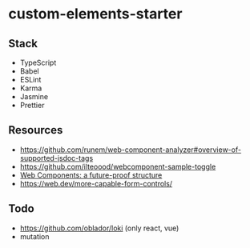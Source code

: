# custom-elements-starter

## Stack

-   TypeScript
-   Babel
-   ESLint
-   Karma
-   Jasmine
-   Prettier

## Resources

-   https://github.com/runem/web-component-analyzer#overview-of-supported-jsdoc-tags
-   https://github.com/ilteoood/webcomponent-sample-toggle
-   [Web Components: a future-proof structure](https://medium.com/gft-engineering/web-components-a-future-proof-structure-5db3865fa31)
-   https://web.dev/more-capable-form-controls/

## Todo

-   https://github.com/oblador/loki (only react, vue)
-   mutation
